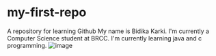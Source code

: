 # my-first-repo
A repository for learning Github
My name is Bidika Karki. I'm currently a Computer Science student at BRCC. I'm currently learning java and c programming. 
![image](https://github.com/bidikaa/my-first-repo/assets/148481387/96425989-f53c-4621-a237-c7b095827aeb)

